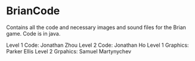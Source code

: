 # BrianCode

Contains all the code and necessary images and sound files for the Brian game. Code is in java.

Level 1 Code: Jonathan Zhou
Level 2 Code: Jonathan Ho
Level 1 Graphics: Parker Ellis
Level 2 Grpahics: Samuel Martynychev
